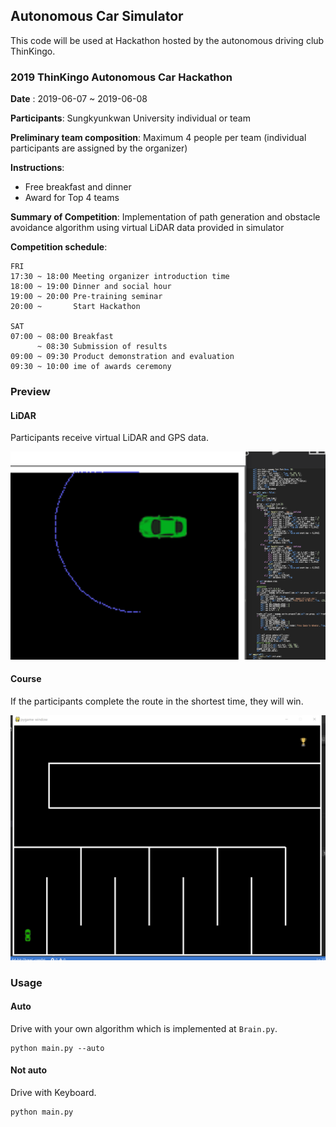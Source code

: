 ## Autonomous Car Simulator

This code will be used at Hackathon hosted by the autonomous driving club ThinKingo.

### 2019 ThinKingo Autonomous Car Hackathon


__Date__ : 2019-06-07 ~ 2019-06-08

__Participants__: Sungkyunkwan University individual or team

__Preliminary team composition__: Maximum 4 people per team (individual participants are assigned by the organizer)

__Instructions__:
- Free breakfast and dinner
- Award for Top 4 teams

__Summary of Competition__: Implementation of path generation and obstacle avoidance algorithm using virtual LiDAR data provided in simulator

__Competition schedule__:

```
FRI
17:30 ~ 18:00 Meeting organizer introduction time
18:00 ~ 19:00 Dinner and social hour
19:00 ~ 20:00 Pre-training seminar
20:00 ~       Start Hackathon

SAT
07:00 ~ 08:00 Breakfast
      ~ 08:30 Submission of results
09:00 ~ 09:30 Product demonstration and evaluation
09:30 ~ 10:00 ime of awards ceremony
```

### Preview

#### LiDAR

Participants receive virtual LiDAR and GPS data.

![LiDAR_preview.png](/images/LiDAR_preview.png)

#### Course

If the participants complete the route in the shortest time, they will win.

![level1](/images/level1.png)


### Usage

#### Auto

Drive with your own algorithm which is implemented at `Brain.py`.
```
python main.py --auto
```

#### Not auto

Drive with Keyboard.

```
python main.py
```
